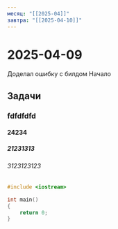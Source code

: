 ```yaml
---
месяц: "[[2025-04]]"
завтра: "[[2025-04-10]]"
---
```


# 2025-04-09

Доделал ошибку с билдом Начало

## Задачи

### fdfdfdfd
#### 24234
##### 21231313
###### 3123123123

```c++
#include <iostream>

int main()
{
	return 0;
}
```
